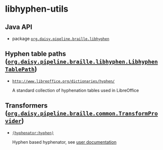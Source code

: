 # libhyphen-utils

## Java API

- package [`org.daisy.pipeline.braille.libhyphen`](java/org/daisy/pipeline/braille/libhyphen/)

## Hyphen table paths ([`org.daisy.pipeline.braille.libhyphen.LibhyphenTablePath`](http://daisy.github.io/pipeline/api/org/daisy/pipeline/braille/libhyphen/LibhyphenTablePath.html))

- [`http://www.libreoffice.org/dictionaries/hyphen/`](resources/tables/)

  A standard collection of hyphenation tables used in LibreOffice

## Transformers ([`org.daisy.pipeline.braille.common.TransformProvider`](http://daisy.github.io/pipeline/api/org/daisy/pipeline/braille/common/TransformProvider.html))

- [`(hyphenator:hyphen)`](java/org/daisy/pipeline/braille/libhyphen/impl/LibhyphenJnaImpl.java)

  Hyphen based hyphenator, see [user documentation](../../doc/)


[Hyphen]: http://hunspell.github.io/

<link rev="dp2:doc" href="./"/>
<link rel="rdf:type" href="http://www.daisy.org/ns/pipeline/apidoc"/>
